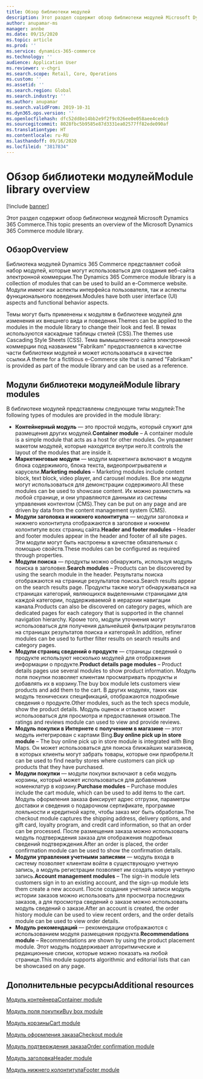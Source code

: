 ```yaml
---
title: Обзор библиотеки модулей
description: Этот раздел содержит обзор библиотеки модулей Microsoft Dynamics 365 Commerce.
author: anupamar-ms
manager: annbe
ms.date: 09/15/2020
ms.topic: article
ms.prod: ''
ms.service: dynamics-365-commerce
ms.technology: ''
audience: Application User
ms.reviewer: v-chgri
ms.search.scope: Retail, Core, Operations
ms.custom: ''
ms.assetid: ''
ms.search.region: Global
ms.search.industry: ''
ms.author: anupamar
ms.search.validFrom: 2019-10-31
ms.dyn365.ops.version: ''
ms.openlocfilehash: dfc52dd8e14bb2e9f2f9c026ee0e058aee4cedcb
ms.sourcegitcommit: 8028fbc5b9585e87d3331ea02577ff82ede090af
ms.translationtype: HT
ms.contentlocale: ru-RU
ms.lasthandoff: 09/16/2020
ms.locfileid: "3817834"
---
```

# <a name="module-library-overview"></a><span data-ttu-id="d52ef-103">Обзор библиотеки модулей</span><span class="sxs-lookup"><span data-stu-id="d52ef-103">Module library overview</span></span>

[!include [banner](includes/banner.md)]

<span data-ttu-id="d52ef-104">Этот раздел содержит обзор библиотеки модулей Microsoft Dynamics 365 Commerce.</span><span class="sxs-lookup"><span data-stu-id="d52ef-104">This topic presents an overview of the Microsoft Dynamics 365 Commerce module library.</span></span>

## <a name="overview"></a><span data-ttu-id="d52ef-105">Обзор</span><span class="sxs-lookup"><span data-stu-id="d52ef-105">Overview</span></span>

<span data-ttu-id="d52ef-106">Библиотека модулей Dynamics 365 Commerce представляет собой набор модулей, которые могут использоваться для создания веб-сайта электронной коммерции.</span><span class="sxs-lookup"><span data-stu-id="d52ef-106">The Dynamics 365 Commerce module library is a collection of modules that can be used to build an e-Commerce website.</span></span> <span data-ttu-id="d52ef-107">Модули имеют как аспекты интерфейса пользователя, так и аспекты функционального поведения.</span><span class="sxs-lookup"><span data-stu-id="d52ef-107">Modules have both user interface (UI) aspects and functional behavior aspects.</span></span>

<span data-ttu-id="d52ef-108">Темы могут быть применены к модулям в библиотеке модулей для изменения их внешнего вида и поведения.</span><span class="sxs-lookup"><span data-stu-id="d52ef-108">Themes can be applied to the modules in the module library to change their look and feel.</span></span> <span data-ttu-id="d52ef-109">В темах используются каскадные таблицы стилей (CSS).</span><span class="sxs-lookup"><span data-stu-id="d52ef-109">The themes use Cascading Style Sheets (CSS).</span></span> <span data-ttu-id="d52ef-110">Тема вымышленного сайта электронной коммерции под названием "Fabrikam" предоставляется в качестве части библиотеки модулей и может использоваться в качестве ссылки.</span><span class="sxs-lookup"><span data-stu-id="d52ef-110">A theme for a fictitious e-Commerce site that is named "Fabrikam" is provided as part of the module library and can be used as a reference.</span></span>

## <a name="module-library-modules"></a><span data-ttu-id="d52ef-111">Модули библиотеки модулей</span><span class="sxs-lookup"><span data-stu-id="d52ef-111">Module library modules</span></span>

<span data-ttu-id="d52ef-112">В библиотеке модулей представлены следующие типы модулей:</span><span class="sxs-lookup"><span data-stu-id="d52ef-112">The following types of modules are provided in the module library:</span></span>

- <span data-ttu-id="d52ef-113">**Контейнерный модуль** — это простой модуль, который служит для размещения других модулей.</span><span class="sxs-lookup"><span data-stu-id="d52ef-113">**Container module** – A container module is a simple module that acts as a host for other modules.</span></span> <span data-ttu-id="d52ef-114">Он управляет макетом модулей, которые находятся внутри него.</span><span class="sxs-lookup"><span data-stu-id="d52ef-114">It controls the layout of the modules that are inside it.</span></span>
- <span data-ttu-id="d52ef-115">**Маркетинговые модули** — модули маркетинга включают в модуля блока содержимого, блока текста, видеопроигрывателя и карусели.</span><span class="sxs-lookup"><span data-stu-id="d52ef-115">**Marketing modules** – Marketing modules include content block, text block, video player, and carousel modules.</span></span> <span data-ttu-id="d52ef-116">Все эти модули могут использоваться для демонстрации содержимого.</span><span class="sxs-lookup"><span data-stu-id="d52ef-116">All these modules can be used to showcase content.</span></span> <span data-ttu-id="d52ef-117">Их можно разместить на любой странице, и они управляются данными из системы управления контентом (CMS).</span><span class="sxs-lookup"><span data-stu-id="d52ef-117">They can be put on any page and are driven by data from the content management system (CMS).</span></span>
- <span data-ttu-id="d52ef-118">**Модули заголовка и нижнего колонтитула** — модули заголовка и нижнего колонтитула отображаются в заголовке и нижнем колонтитуле всех страниц сайта.</span><span class="sxs-lookup"><span data-stu-id="d52ef-118">**Header and footer modules** – Header and footer modules appear in the header and footer of all site pages.</span></span> <span data-ttu-id="d52ef-119">Эти модули могут быть настроены в качестве обязательных с помощью свойств.</span><span class="sxs-lookup"><span data-stu-id="d52ef-119">These modules can be configured as required through properties.</span></span>
- <span data-ttu-id="d52ef-120">**Модули поиска** — продукты можно обнаружить, используя модуль поиска в заголовке.</span><span class="sxs-lookup"><span data-stu-id="d52ef-120">**Search modules** – Products can be discovered by using the search module in the header.</span></span> <span data-ttu-id="d52ef-121">Результаты поиска отображаются на странице результатов поиска.</span><span class="sxs-lookup"><span data-stu-id="d52ef-121">Search results appear on the search results page.</span></span> <span data-ttu-id="d52ef-122">Продукты также могут обнаруживаться на страницах категорий, являющихся выделенными страницами для каждой категории, поддерживаемой в иерархии навигации канала.</span><span class="sxs-lookup"><span data-stu-id="d52ef-122">Products can also be discovered on category pages, which are dedicated pages for each category that is supported in the channel navigation hierarchy.</span></span> <span data-ttu-id="d52ef-123">Кроме того, модули уточнения могут использоваться для получения дальнейшей фильтрации результатов на страницах результатов поиска и категорий.</span><span class="sxs-lookup"><span data-stu-id="d52ef-123">In addition, refiner modules can be used to further filter results on search results and category pages.</span></span>
- <span data-ttu-id="d52ef-124">**Модули страниц сведений о продукте** — страницы сведений о продукте используют несколько модулей для отображения информации о продукте.</span><span class="sxs-lookup"><span data-stu-id="d52ef-124">**Product details page modules** – Product details pages use several modules to show product information.</span></span> <span data-ttu-id="d52ef-125">Модуль поля покупки позволяет клиентам просматривать продукты и добавлять их в корзину.</span><span class="sxs-lookup"><span data-stu-id="d52ef-125">The buy box module lets customers view products and add them to the cart.</span></span> <span data-ttu-id="d52ef-126">В других модулях, таких как модуль технических спецификаций, отображаются подробные сведения о продукте.</span><span class="sxs-lookup"><span data-stu-id="d52ef-126">Other modules, such as the tech specs module, show the product details.</span></span> <span data-ttu-id="d52ef-127">Модуль оценок и отзывов может использоваться для просмотра и предоставления отзывов.</span><span class="sxs-lookup"><span data-stu-id="d52ef-127">The ratings and reviews module can used to view and provide reviews.</span></span>
- <span data-ttu-id="d52ef-128">**Модуль покупки в Интернете с получением в магазине** — этот модуль интегрирован с картами Bing.</span><span class="sxs-lookup"><span data-stu-id="d52ef-128">**Buy online pick up in store module** – The buy online pick up in store module is integrated with Bing Maps.</span></span> <span data-ttu-id="d52ef-129">Он может использоваться для поиска ближайших магазинов, в которых клиенты могут забрать товары, которые они приобрели.</span><span class="sxs-lookup"><span data-stu-id="d52ef-129">It can be used to find nearby stores where customers can pick up products that they have purchased.</span></span>
- <span data-ttu-id="d52ef-130">**Модули покупки** — модули покупки включают в себя модуль корзины, который может использоваться для добавления номенклатур в корзину.</span><span class="sxs-lookup"><span data-stu-id="d52ef-130">**Purchase modules** – Purchase modules include the cart module, which can be used to add items to the cart.</span></span> <span data-ttu-id="d52ef-131">Модуль оформления заказа фиксирует адрес отгрузки, параметры доставки и сведения о подарочном сертификате, программе лояльности и кредитной карте, чтобы заказ мог быть обработан.</span><span class="sxs-lookup"><span data-stu-id="d52ef-131">The checkout module captures the shipping address, delivery options, and gift card, loyalty program, and credit card information, so that an order can be processed.</span></span> <span data-ttu-id="d52ef-132">После размещения заказа можно использовать модуль подтверждения заказа для отображения подробных сведений подтверждения.</span><span class="sxs-lookup"><span data-stu-id="d52ef-132">After an order is placed, the order confirmation module can be used to show the confirmation details.</span></span>
- <span data-ttu-id="d52ef-133">**Модули управления учетными записями** — модуль входа в систему позволяет клиентам войти в существующую учетную запись, а модуль регистрации позволяет им создать новую учетную запись.</span><span class="sxs-lookup"><span data-stu-id="d52ef-133">**Account management modules** – The sign-in module lets customers sign in to an existing account, and the sign-up module lets them create a new account.</span></span> <span data-ttu-id="d52ef-134">После создания учетной записи модуль истории заказов можно использовать для просмотра последних заказов, а для просмотра сведений о заказе можно использовать модуль сведений о заказе.</span><span class="sxs-lookup"><span data-stu-id="d52ef-134">After an account is created, the order history module can be used to view recent orders, and the order details module can be used to view order details.</span></span>
- <span data-ttu-id="d52ef-135">**Модуль рекомендаций** — рекомендации отображаются с использованием модуля размещения продукта.</span><span class="sxs-lookup"><span data-stu-id="d52ef-135">**Recommendations module** – Recommendations are shown by using the product placement module.</span></span> <span data-ttu-id="d52ef-136">Этот модуль поддерживает алгоритмические и редакционные списки, которые можно показать на любой странице.</span><span class="sxs-lookup"><span data-stu-id="d52ef-136">This module supports algorithmic and editorial lists that can be showcased on any page.</span></span>

## <a name="additional-resources"></a><span data-ttu-id="d52ef-137">Дополнительные ресурсы</span><span class="sxs-lookup"><span data-stu-id="d52ef-137">Additional resources</span></span>

[<span data-ttu-id="d52ef-138">Модуль контейнера</span><span class="sxs-lookup"><span data-stu-id="d52ef-138">Container module</span></span>](add-container-module.md)

[<span data-ttu-id="d52ef-139">Модуль поля покупки</span><span class="sxs-lookup"><span data-stu-id="d52ef-139">Buy box module</span></span>](add-buy-box.md)

[<span data-ttu-id="d52ef-140">Модуль корзины</span><span class="sxs-lookup"><span data-stu-id="d52ef-140">Cart module</span></span>](add-cart-module.md)

[<span data-ttu-id="d52ef-141">Модуль оформления заказа</span><span class="sxs-lookup"><span data-stu-id="d52ef-141">Checkout module</span></span>](add-checkout-module.md)

[<span data-ttu-id="d52ef-142">Модуль подтверждения заказа</span><span class="sxs-lookup"><span data-stu-id="d52ef-142">Order confirmation module</span></span>](order-confirmation-module.md)

[<span data-ttu-id="d52ef-143">Модуль заголовка</span><span class="sxs-lookup"><span data-stu-id="d52ef-143">Header module</span></span>](author-header-module.md)

[<span data-ttu-id="d52ef-144">Модуль нижнего колонтитула</span><span class="sxs-lookup"><span data-stu-id="d52ef-144">Footer module</span></span>](author-footer-module.md)
